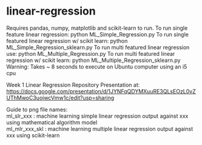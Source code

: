 # linear-regression
Requires pandas, numpy, matplotlib and scikit-learn to run.
To run single feature linear regression:
python ML_Simple_Regression.py
To run single featured linear regression w/ scikit learn:
python ML_Simple_Regression_sklearn.py
To run multi featured linear regression use:
python ML_Multiple_Regression.py
To run multi featured linear regression w/ scikit learn:
python ML_Multiple_Regression_sklearn.py
Warning: Takes ~ 8 seconds to execute on Ubuntu computer using an i5 cpu

Week 1 Linear Regression Repository
Presentation at: https://docs.google.com/presentation/d/1JYNFqQDYMXuuRE3QLsEOzL0vZUThMwoC3uojwcVmw1c/edit?usp=sharing

Guide to png file names:                                                                                                                   
ml_slr_xxx : machine learning simple linear regression output against xxx using mathematical algorithm model                           
ml_mlr_xxx_skl : machine learning multiple linear regression output against xxx using scikit-learn                                         
